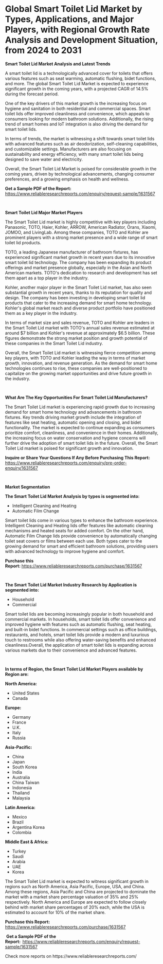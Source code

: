 <p><h1>Global Smart Toilet Lid Market by Types, Applications, and Major Players, with Regional Growth Rate Analysis and Development Situation, from 2024 to 2031</h1></p><p><strong>Smart Toilet Lid Market Analysis and Latest Trends</strong></p>
<p><p>A smart toilet lid is a technologically advanced cover for toilets that offers various features such as seat warming, automatic flushing, bidet functions, and more. The global Smart Toilet Lid Market is expected to experience significant growth in the coming years, with a projected CAGR of 14.5% during the forecast period.</p><p>One of the key drivers of this market growth is the increasing focus on hygiene and sanitation in both residential and commercial spaces. Smart toilet lids offer improved cleanliness and convenience, which appeals to consumers looking for modern bathroom solutions. Additionally, the rising trend of smart homes and IoT integration is also driving the demand for smart toilet lids.</p><p>In terms of trends, the market is witnessing a shift towards smart toilet lids with advanced features such as air deodorization, self-cleaning capabilities, and customizable settings. Manufacturers are also focusing on sustainability and energy efficiency, with many smart toilet lids being designed to save water and electricity.</p><p>Overall, the Smart Toilet Lid Market is poised for considerable growth in the coming years, driven by technological advancements, changing consumer preferences, and a growing emphasis on health and wellness.</p></p>
<p><strong>Get a Sample PDF of the Report:&nbsp;</strong> <a href="https://www.reliableresearchreports.com/enquiry/request-sample/1631567">https://www.reliableresearchreports.com/enquiry/request-sample/1631567</a></p>
<p>&nbsp;</p>
<p><strong>Smart Toilet Lid Major Market Players</strong></p>
<p><p>The Smart Toilet Lid market is highly competitive with key players including Panasonic, TOTO, Haier, Kohler, ARROW, American Radiator, Orans, Xiaomi, JOMOO, and LivingLab. Among these companies, TOTO and Kohler are prominent players with a strong market presence and a wide range of smart toilet lid products.</p><p>TOTO, a leading Japanese manufacturer of bathroom fixtures, has experienced significant market growth in recent years due to its innovative smart toilet lid technology. The company has been expanding its product offerings and market presence globally, especially in the Asian and North American markets. TOTO's dedication to research and development has set them apart as a top player in the industry.</p><p>Kohler, another major player in the Smart Toilet Lid market, has also seen substantial growth in recent years, thanks to its reputation for quality and design. The company has been investing in developing smart toilet lid products that cater to the increasing demand for smart home technology. Kohler's global market reach and diverse product portfolio have positioned them as a key player in the industry.</p><p>In terms of market size and sales revenue, TOTO and Kohler are leaders in the Smart Toilet Lid market with TOTO's annual sales revenue estimated at around $7 billion and Kohler's revenue at approximately $6.5 billion. These figures demonstrate the strong market position and growth potential of these companies in the Smart Toilet Lid industry.</p><p>Overall, the Smart Toilet Lid market is witnessing fierce competition among key players, with TOTO and Kohler leading the way in terms of market growth, innovation, and revenue generation. As the demand for smart home technologies continues to rise, these companies are well-positioned to capitalize on the growing market opportunities and drive future growth in the industry.</p></p>
<p>&nbsp;</p>
<p><strong>What Are The Key Opportunities For Smart Toilet Lid Manufacturers?</strong></p>
<p><p>The Smart Toilet Lid market is experiencing rapid growth due to increasing demand for smart home technology and advancements in bathroom fixtures. Key trends driving market growth include the integration of features like seat heating, automatic opening and closing, and bidet functionality. The market is expected to continue expanding as consumers prioritize comfort, cleanliness, and convenience in their homes. Additionally, the increasing focus on water conservation and hygiene concerns will further drive the adoption of smart toilet lids in the future. Overall, the Smart Toilet Lid market is poised for significant growth and innovation.</p></p>
<p><strong>Inquire or Share Your Questions If Any Before Purchasing This Report:</strong> <a href="https://www.reliableresearchreports.com/enquiry/pre-order-enquiry/1631567">https://www.reliableresearchreports.com/enquiry/pre-order-enquiry/1631567</a></p>
<p>&nbsp;</p>
<p><strong>Market Segmentation</strong></p>
<p><strong>The Smart Toilet Lid Market Analysis by types is segmented into:</strong></p>
<p><ul><li>Intelligent Cleaning and Heating</li><li>Automatic Film Change</li></ul></p>
<p><p>Smart toilet lids come in various types to enhance the bathroom experience. Intelligent Cleaning and Heating lids offer features like automatic cleaning mechanisms and heated seats for added comfort. On the other hand, Automatic Film Change lids provide convenience by automatically changing toilet seat covers or films between each use. Both types cater to the growing demand for smart and efficient bathroom solutions, providing users with advanced technology to improve hygiene and comfort.</p></p>
<p><strong>Purchase this Report:&nbsp;</strong><a href="https://www.reliableresearchreports.com/purchase/1631567">https://www.reliableresearchreports.com/purchase/1631567</a></p>
<p>&nbsp;</p>
<p><strong>The Smart Toilet Lid Market Industry Research by Application is segmented into:</strong></p>
<p><ul><li>Household</li><li>Commercial</li></ul></p>
<p><p>Smart toilet lids are becoming increasingly popular in both household and commercial markets. In households, smart toilet lids offer convenience and improved hygiene with features such as automatic flushing, seat heating, and built-in bidet functions. In commercial settings such as office buildings, restaurants, and hotels, smart toilet lids provide a modern and luxurious touch to restrooms while also offering water-saving benefits and enhanced cleanliness.Overall, the application of smart toilet lids is expanding across various markets due to their convenience and advanced features.</p></p>
<p>&nbsp;</p>
<p><strong>In terms of Region, the Smart Toilet Lid Market Players available by Region are:</strong></p>
<p>
    <p> <strong> North America: </strong>
        <ul>
            <li>United States</li>
            <li>Canada</li>
        </ul>
        </p> 
    <p> <strong> Europe: </strong>
        <ul>
            <li>Germany</li>
            <li>France</li>
            <li>U.K.</li>
            <li>Italy</li>
            <li>Russia</li>
        </ul>
        </p> 
    <p> <strong> Asia-Pacific: </strong>
        <ul>
            <li>China</li>
            <li>Japan</li>
            <li>South Korea</li>
            <li>India</li>
            <li>Australia</li>
            <li>China Taiwan</li>
            <li>Indonesia</li>
            <li>Thailand</li>
            <li>Malaysia</li>
        </ul>
        </p> 
    <p> <strong> Latin America: </strong>
        <ul>
            <li>Mexico</li>
            <li>Brazil</li>
            <li>Argentina Korea</li>
            <li>Colombia</li>
        </ul>
        </p> 
    <p> <strong> Middle East & Africa: </strong>
        <ul>
            <li>Turkey</li>
            <li>Saudi</li>
            <li>Arabia</li>
            <li>UAE</li>
            <li>Korea</li>
        </ul>
    </p>
    </p>
<p><p>The Smart Toilet Lid market is expected to witness significant growth in regions such as North America, Asia Pacific, Europe, USA, and China. Among these regions, Asia Pacific and China are projected to dominate the market with a market share percentage valuation of 35% and 25% respectively. North America and Europe are expected to follow closely behind with market share percentages of 20% each, while the USA is estimated to account for 10% of the market share.</p></p>
<p><strong>Purchase this Report: </strong><a href="https://www.reliableresearchreports.com/purchase/1631567">https://www.reliableresearchreports.com/purchase/1631567</a></p>
<p>&nbsp;<strong>Get a Sample PDF of the Report:&nbsp;&nbsp;</strong><a href="https://www.reliableresearchreports.com/enquiry/request-sample/1631567">https://www.reliableresearchreports.com/enquiry/request-sample/1631567</a></p>
<p><strong></strong></p>
<p>Check more reports on https://www.reliableresearchreports.com/</p>